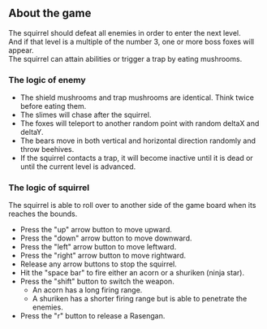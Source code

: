 ## About the game
The squirrel should defeat all enemies in order to enter the next level.  
And if that level is a multiple of the number 3, one or more boss foxes will appear.  
The squirrel can attain abilities or trigger a trap by eating mushrooms.

### The logic of enemy
- The shield mushrooms and trap mushrooms are identical. Think twice before eating them.
- The slimes will chase after the squirrel.
- The foxes will teleport to another random point with random deltaX and deltaY.
- The bears move in both vertical and horizontal direction randomly and throw beehives.
- If the squirrel contacts a trap, it will become inactive until it is dead or until the current level is advanced.

### The logic of squirrel
The squirrel is able to roll over to another side of the game board when its reaches the bounds.
- Press the "up" arrow button to move upward.
- Press the "down" arrow button to move downward.
- Press the "left" arrow button to move leftward.
- Press the "right" arrow button to move rightward.
- Release any arrow buttons to stop the squirrel.
- Hit the "space bar" to fire either an acorn or a shuriken (ninja star).
- Press the "shift" button to switch the weapon.
  - An acorn has a long firing range.
  - A shuriken has a shorter firing range but is able to penetrate the enemies.
- Press the "r" button to release a Rasengan.